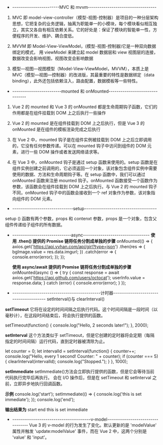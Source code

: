 - ------------------------MVC 和 mvvm-----------------------------------

1. MVC 即 model-view-controller（模型-视图-控制器）是项目的一种分层架构思想，它把复杂的业务逻辑，抽离为职能单一的小模块，每个模块看似相互独立，其实又各自有相互依赖关系。它的好处是：保证了模块的智能单一性，方便程序的开发、维护、耦合度低。

2. MVVM 即 Model-View-ViewModel，(模型-视图-控制器)它是一种双向数据绑定的模式， 用 viewModel 来建立起 model 数据层和 view 视图层的连接，数据改变会影响视图，视图改变会影响数据

3. 模型—视图—视图模型（Model-View-ViewModel，MVVM），本质上是 MVC（模型—视图—控制器）的改进版，其最重要的特性是数据绑定（data binding），此外还包括依赖注入，路由配置，数据模板等一些特性。

- -------------------------mounted 和 onMounted--------------------------------

1. Vue 2 的 mounted 和 Vue 3 的 onMounted 都是生命周期钩子函数，它们的作用都是在组件挂载到 DOM 上之后执行一些操作

2. Vue 2 的 mounted 是在组件挂载到 DOM 上之后执行，但是 Vue 3 的 onMounted 是在组件的模板渲染完成之后执行

3. 在 Vue 2 中，mounted 钩子是在组件实例被挂载到 DOM 上之后立即调用的，它没有任何参数传递。可以在 mounted 钩子中访问到组件的 DOM 元素，进行一些 DOM 操作或者发送网络请求等。

4. 在 Vue 3 中，onMounted 钩子是通过 setup 函数来使用的。setup 函数是在组件实例创建之前调用的，它必须返回一个对象，该对象包含组件实例中需要使用的数据、方法和生命周期钩子等。在 setup 函数中，我们可以通过 onMounted 函数来注册 mounted 钩子。onMounted 函数接受一个函数作为参数，该函数会在组件挂载到 DOM 上之后执行。与 Vue 2 的 mounted 钩子不同，onMounted 钩子中的函数会接收到一个 ref 对象作为参数，该对象指向组件的 DOM 元素。

- -------------------------------setup-------------------------------------

setup () 函数有两个参数，props 和 contenxt 参数，props 是一个对象，包含父组件传递给子组件的所有数据。

- ------------------------------async----------------------------------
  **使用 .then() 提供的 Promise 链将任务分割成单独的步骤**
  onMounted(() => {
  axios.get('https://api.vvhan.com/api/girl?type=json')
  .then(res => {
  bgImage.value = res.data.imgurl;
  })
  .catch(error => {
  console.error(error);
  });
  });

  **使用 async/await 提供的 Promise 链将任务分割成单独的步骤**
  onMounted(async () => {
  try {
  const response = await axios.get('https://api.github.com/users/octocat');
  userInfo.value = response.data;
  } catch (error) {
  console.error(error);
  }
  });

- ---------------------------------------------计时器----------------------------------------
  setInterval()与 clearInterval()

**setTimeout**
它将在设定的时间间隔之后执行代码。这个时间间隔是一段时间（以毫秒计），在这段时间结束后，将会执行提供的函数。

setTimeout(function() {
console.log("Hello, 2 seconds later!");
}, 2000);

**setInterval**
这个方法类似于 setTimeout，但是它创建的定时器将会定期（每隔指定的时间间隔）运行代码，直到定时器被清除为止。

let counter = 0;
let intervalId = setInterval(function() {
counter++;
console.log("Hello, every 1 second! Counter: " + counter);
if (counter === 5) {
clearInterval(intervalId);
console.log("Stopped.");
}
}, 1000);

**setImmediate**
setImmediate()方法会立即执行提供的函数，但是它会等待当前代码执行完毕后再执行。
会在 I/O 操作后，但是在 setTimeout 和 setInterval 之前，立即异步地执行回调函数。

**示例**
console.log('start');
setImmediate(() => {
console.log('this is set immediate');
});
console.log('end');

**输出结果为**
start
end
this is set immediate

- ----------------------------------------v-model----------------------------------
  Vue 3 的 v-model 的行为发生了变化。默认更新的是 'modelValue' 属性并触发 'update:modelValue' 事件，而在 Vue 2 中，这两个分别是 'value' 和 'input'。
